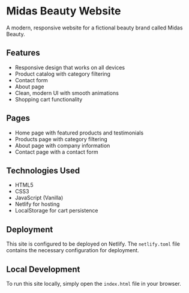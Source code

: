 # Midas Beauty Website

A modern, responsive website for a fictional beauty brand called Midas Beauty.

## Features

- Responsive design that works on all devices
- Product catalog with category filtering
- Contact form
- About page
- Clean, modern UI with smooth animations
- Shopping cart functionality

## Pages

- Home page with featured products and testimonials
- Products page with category filtering
- About page with company information
- Contact page with a contact form

## Technologies Used

- HTML5
- CSS3
- JavaScript (Vanilla)
- Netlify for hosting
- LocalStorage for cart persistence

## Deployment

This site is configured to be deployed on Netlify. The `netlify.toml` file contains the necessary configuration for deployment.

## Local Development

To run this site locally, simply open the `index.html` file in your browser.
